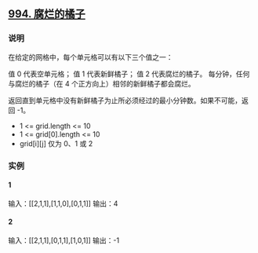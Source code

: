 ## [994. 腐烂的橘子](https://leetcode-cn.com/problems/rotting-oranges/)

### 说明
在给定的网格中，每个单元格可以有以下三个值之一：

值 0 代表空单元格；
值 1 代表新鲜橘子；
值 2 代表腐烂的橘子。
每分钟，任何与腐烂的橘子（在 4 个正方向上）相邻的新鲜橘子都会腐烂。

返回直到单元格中没有新鲜橘子为止所必须经过的最小分钟数。如果不可能，返回 -1。

* 1 <= grid.length <= 10
* 1 <= grid[0].length <= 10
* grid[i][j] 仅为 0、1 或 2

### 实例
#### 1
输入：[[2,1,1],[1,1,0],[0,1,1]]
输出：4

#### 2
输入：[[2,1,1],[0,1,1],[1,0,1]]
输出：-1